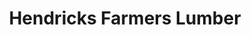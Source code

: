 ---
title: "Hendricks Farmers Lumber"
url: /hendricks/hendricks-farmers-lumber/
shop: Eisenwaren
---